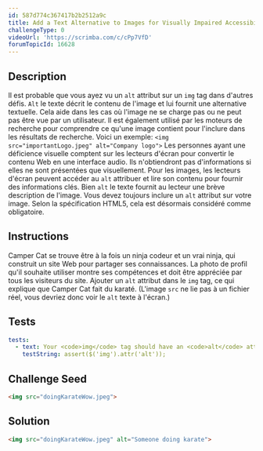 ```yaml
---
id: 587d774c367417b2b2512a9c
title: Add a Text Alternative to Images for Visually Impaired Accessibility
challengeType: 0
videoUrl: 'https://scrimba.com/c/cPp7VfD'
forumTopicId: 16628
---
```


## Description
<section id='description'>
Il est probable que vous ayez vu un <code>alt</code> attribut sur un <code>img</code> tag dans d'autres défis. <code>Alt</code> le texte décrit le contenu de l'image et lui fournit une alternative textuelle. Cela aide dans les cas où l'image ne se charge pas ou ne peut pas être vue par un utilisateur. Il est également utilisé par les moteurs de recherche pour comprendre ce qu'une image contient pour l'inclure dans les résultats de recherche. Voici un exemple:
<code>&lt;img src=&quot;importantLogo.jpeg&quot; alt=&quot;Company logo&quot;&gt;</code>
Les personnes ayant une déficience visuelle comptent sur les lecteurs d'écran pour convertir le contenu Web en une interface audio. Ils n'obtiendront pas d'informations si elles ne sont présentées que visuellement. Pour les images, les lecteurs d'écran peuvent accéder au <code>alt</code> attribuer et lire son contenu pour fournir des informations clés.
Bien <code>alt</code> le texte fournit au lecteur une brève description de l'image. Vous devez toujours inclure un <code>alt</code> attribut sur votre image. Selon la spécification HTML5, cela est désormais considéré comme obligatoire.
</section>

## Instructions
<section id='instructions'>

Camper Cat se trouve être à la fois un ninja codeur et un vrai ninja, qui construit un site Web pour partager ses connaissances. La photo de profil qu'il souhaite utiliser montre ses compétences et doit être appréciée par tous les visiteurs du site. Ajouter un <code>alt</code> attribut dans le <code>img</code> tag, ce qui explique que Camper Cat fait du karaté. (L'image <code>src</code> ne lie pas à un fichier réel, vous devriez donc voir le <code>alt</code> texte à l'écran.)

</section>

## Tests
<section id='tests'>

```yml
tests:
  - text: Your <code>img</code> tag should have an <code>alt</code> attribute and it should not be empty.
    testString: assert($('img').attr('alt'));

```

</section>

## Challenge Seed
<section id='challengeSeed'>

<div id='html-seed'>

```html
<img src="doingKarateWow.jpeg">
```

</div>



</section>

## Solution
<section id='solution'>

```html
<img src="doingKarateWow.jpeg" alt="Someone doing karate">
```

</section>
